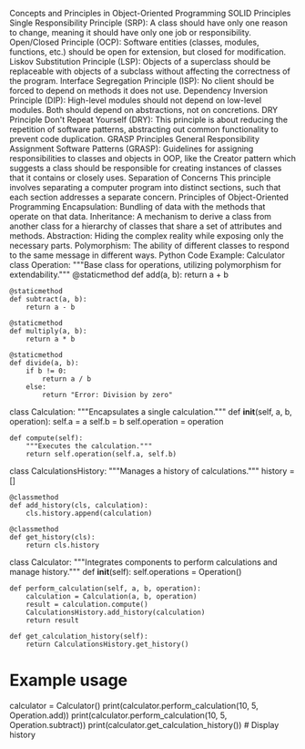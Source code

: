 Concepts and Principles in Object-Oriented Programming
SOLID Principles
Single Responsibility Principle (SRP): A class should have only one reason to change, meaning it should have only one job or responsibility.
Open/Closed Principle (OCP): Software entities (classes, modules, functions, etc.) should be open for extension, but closed for modification.
Liskov Substitution Principle (LSP): Objects of a superclass should be replaceable with objects of a subclass without affecting the correctness of the program.
Interface Segregation Principle (ISP): No client should be forced to depend on methods it does not use.
Dependency Inversion Principle (DIP): High-level modules should not depend on low-level modules. Both should depend on abstractions, not on concretions.
DRY Principle
Don't Repeat Yourself (DRY): This principle is about reducing the repetition of software patterns, abstracting out common functionality to prevent code duplication.
GRASP Principles
General Responsibility Assignment Software Patterns (GRASP): Guidelines for assigning responsibilities to classes and objects in OOP, like the Creator pattern which suggests a class should be responsible for creating instances of classes that it contains or closely uses.
Separation of Concerns
This principle involves separating a computer program into distinct sections, such that each section addresses a separate concern.
Principles of Object-Oriented Programming
Encapsulation: Bundling of data with the methods that operate on that data.
Inheritance: A mechanism to derive a class from another class for a hierarchy of classes that share a set of attributes and methods.
Abstraction: Hiding the complex reality while exposing only the necessary parts.
Polymorphism: The ability of different classes to respond to the same message in different ways.
Python Code Example: Calculator
class Operation:
    """Base class for operations, utilizing polymorphism for extendability."""
    @staticmethod
    def add(a, b):
        return a + b
    
    @staticmethod
    def subtract(a, b):
        return a - b
    
    @staticmethod
    def multiply(a, b):
        return a * b
    
    @staticmethod
    def divide(a, b):
        if b != 0:
            return a / b
        else:
            return "Error: Division by zero"

class Calculation:
    """Encapsulates a single calculation."""
    def __init__(self, a, b, operation):
        self.a = a
        self.b = b
        self.operation = operation

    def compute(self):
        """Executes the calculation."""
        return self.operation(self.a, self.b)

class CalculationsHistory:
    """Manages a history of calculations."""
    history = []
    
    @classmethod
    def add_history(cls, calculation):
        cls.history.append(calculation)

    @classmethod
    def get_history(cls):
        return cls.history

class Calculator:
    """Integrates components to perform calculations and manage history."""
    def __init__(self):
        self.operations = Operation()

    def perform_calculation(self, a, b, operation):
        calculation = Calculation(a, b, operation)
        result = calculation.compute()
        CalculationsHistory.add_history(calculation)
        return result

    def get_calculation_history(self):
        return CalculationsHistory.get_history()

# Example usage
calculator = Calculator()
print(calculator.perform_calculation(10, 5, Operation.add))
print(calculator.perform_calculation(10, 5, Operation.subtract))
print(calculator.get_calculation_history())  # Display history
